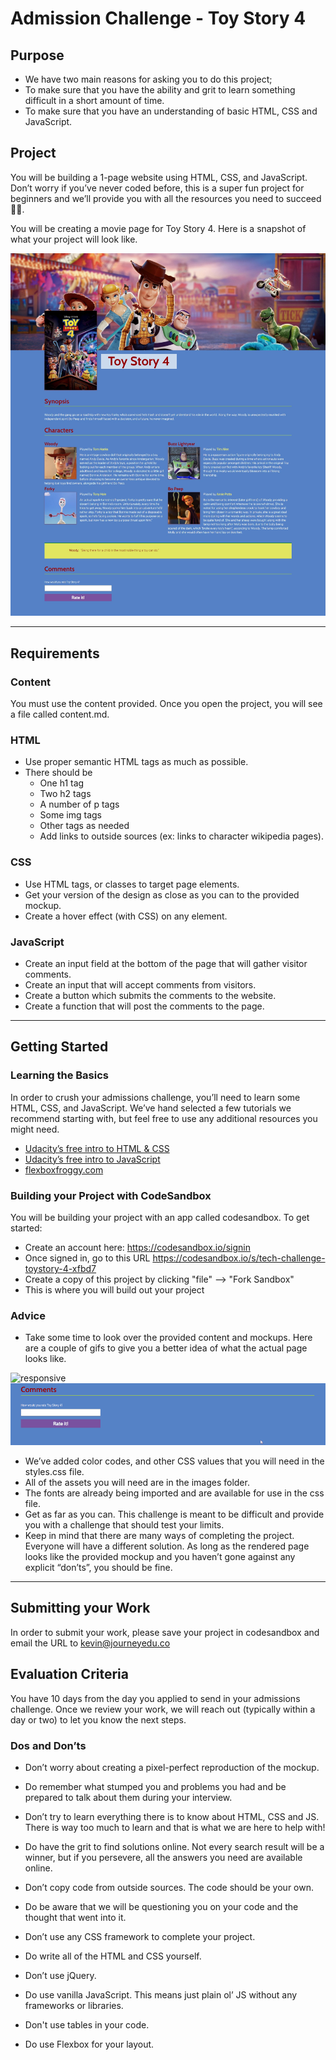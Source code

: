 # Admission Challenge - Toy Story 4

## Purpose

- We have two main reasons for asking you to do this project;
- To make sure that you have the ability and grit to learn something difficult in a short amount of time.
- To make sure that you have an understanding of basic HTML, CSS and JavaScript.

## Project

You will be building a 1-page website using HTML, CSS, and JavaScript. Don’t worry if you’ve never coded before, this is a super fun project for beginners and we’ll provide you with all the resources you need to succeed 💪🏽.

You will be creating a movie page for Toy Story 4. Here is a snapshot of what your project will look like.

![all sizes](screenshots/wd_challenge-desktop.jpeg)

---

## Requirements

### Content

You must use the content provided. Once you open the project, you will see a file called content.md.

### HTML

- Use proper semantic HTML tags as much as possible.
- There should be
  - One h1 tag
  - Two h2 tags
  - A number of p tags
  - Some img tags
  - Other tags as needed
  - Add links to outside sources (ex: links to character wikipedia pages).

### CSS

- Use HTML tags, or classes to target page elements.
- Get your version of the design as close as you can to the provided mockup.
- Create a hover effect (with CSS) on any element.

### JavaScript

- Create an input field at the bottom of the page that will gather visitor comments.
- Create an input that will accept comments from visitors.
- Create a button which submits the comments to the website.
- Create a function that will post the comments to the page.

---

## Getting Started

### Learning the Basics

In order to crush your admissions challenge, you’ll need to learn some HTML, CSS, and JavaScript. We’ve hand selected a few tutorials we recommend starting with, but feel free to use any additional resources you might need.

- [Udacity’s free intro to HTML & CSS](https://www.udacity.com/course/intro-to-html-and-css--ud001)
- [Udacity’s free intro to JavaScript](https://www.udacity.com/course/intro-to-javascript--ud803)
- [flexboxfroggy.com](https://flexboxfroggy.com/)

### Building your Project with CodeSandbox

You will be building your project with an app called codesandbox. To get started:

- Create an account here: <a href="https://codesandbox.io/signin" target="_blank">https://codesandbox.io/signin</a>
- Once signed in, go to this URL https://codesandbox.io/s/tech-challenge-toystory-4-xfbd7 
- Create a copy of this project by clicking "file" --> "Fork Sandbox" 
- This is where you will build out your project

### Advice

- Take some time to look over the provided content and mockups. Here are a couple of gifs to give you a better idea of what the actual page looks like.

![responsive](screenshots/wd_techchallenge.gif)
![responsive](screenshots/wd_techchallenge-comments.gif)

- We’ve added color codes, and other CSS values that you will need in the styles.css file.
- All of the assets you will need are in the images folder.
- The fonts are already being imported and are available for use in the css file.
- Get as far as you can. This challenge is meant to be difficult and provide you with a challenge that should test your limits.
- Keep in mind that there are many ways of completing the project. Everyone will have a different solution. As long as the rendered page looks like the provided mockup and you haven’t gone against any explicit “don’ts”, you should be fine.

---

## Submitting your Work

In order to submit your work, please save your project in codesandbox and email the URL to kevin@journeyedu.co

## Evaluation Criteria

You have 10 days from the day you applied to send in your admissions challenge. Once we review your work, we will reach out (typically within a day or two) to let you know the next steps.

### Dos and Don’ts

- Don’t worry about creating a pixel-perfect reproduction of the mockup.
- Do remember what stumped you and problems you had and be prepared to talk about them during your interview.

- Don’t try to learn everything there is to know about HTML, CSS and JS. There is way too much to learn and that is what we are here to help with!
- Do have the grit to find solutions online. Not every search result will be a winner, but if you persevere, all the answers you need are available online.

- Don’t copy code from outside sources. The code should be your own.
- Do be aware that we will be questioning you on your code and the thought that went into it.

- Don’t use any CSS framework to complete your project.
- Do write all of the HTML and CSS yourself.

- Don’t use jQuery.
- Do use vanilla JavaScript. This means just plain ol’ JS without any frameworks or libraries.

- Don't use tables in your code.
- Do use Flexbox for your layout.